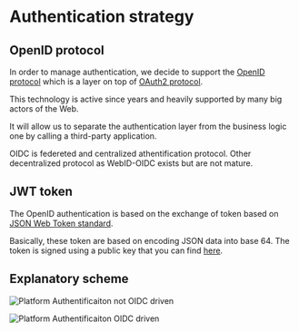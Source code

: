 # Authentication strategy

## OpenID protocol

In order to manage authentication, we decide to support the [OpenID protocol](https://openid.net/connect/) which is a layer on top of [OAuth2 protocol](https://oauth.net/2/).

This technology is active since years and heavily supported by many big actors of the Web.

It will allow us to separate the authentication layer from the business logic one by calling a third-party application.

OIDC is federeted and centralized athentification protocol. Other decentralized protocol as WebID-OIDC exists but are not mature.

## JWT token

The OpenID authentication is based on the exchange of token based on [JSON Web Token standard](https://jwt.io/).

Basically, these token are based on encoding JSON data into base 64. The token is signed using a public key that you can find [here](https://simonlouvet.github.io/config-private/DFC-Proto/config.json).

## Explanatory scheme

![Platform Authentificaiton not OIDC driven](../.gitbook/assets/Sélection\_622.png)

![Platform Authentificaiton OIDC driven](../.gitbook/assets/Sélection\_624.png)
